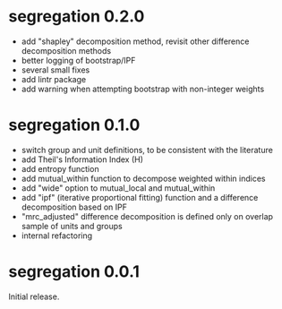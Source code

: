 # segregation 0.2.0

* add "shapley" decomposition method, revisit other difference decomposition methods
* better logging of bootstrap/IPF
* several small fixes
* add lintr package
* add warning when attempting bootstrap with non-integer weights

# segregation 0.1.0

* switch group and unit definitions, to be consistent with the literature
* add Theil's Information Index (H) 
* add entropy function
* add mutual_within function to decompose weighted within indices
* add "wide" option to mutual_local and mutual_within
* add "ipf" (iterative proportional fitting) function and a difference decomposition based on IPF
* "mrc_adjusted" difference decomposition is defined only on overlap sample of units and groups
* internal refactoring

# segregation 0.0.1

Initial release.

